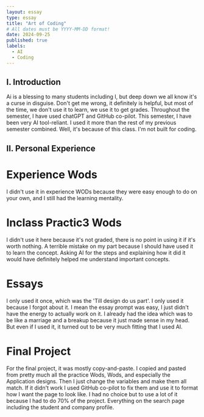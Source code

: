 ```yaml
---
layout: essay
type: essay
title: "Art of Coding"
# All dates must be YYYY-MM-DD format!
date: 2024-09-25
published: true
labels:
  - AI
  - Coding
---
```


## I. Introduction
Ai is a blessing to many students including I, but deep down we all know it's a curse in disguise. Don't get me wrong, it definitely is helpful, but most of the time, we don't use it to learn, we use it to get grades. Throughout the semester, I have used chatGPT and GitHub co-pilot. This semester, I  have been very AI tool-reliant. I used it more than the rest of my previous semester combined. Well, it's because of this class. I'm not built for coding.

## II. Personal Experience 
# Experience Wods
  I didn't use it in experience WODs because they were easy enough to do on your own, and I still had the learning mentality. 
# Inclass Practic3 Wods
I didn't use it here because it's not graded, there is no point in using it if it's worth nothing. A terrible mistake on my part because I should have used it to learn the concept. Asking AI for the steps and explaining how it did it would have definitely helped me understand important concepts. 
# Essays
I only used it once, which was the 'Till design do us part'. I only used it because I forgot about it. I mean the essay prompt was easy, I just didn't have the energy to actually work on it. I already had the idea which was to be like a marriage and a breakup because it just made sense in my head. But even if I used it, it turned out to be very much fitting that I used AI.

# Final Project
For the final project, it was mostly copy-and-paste. I copied and pasted from pretty much all the practice Wods, Wods, and especially the Application designs. Then I just change the variables and make them all match. If it didn't work I used GitHub co-pilot to fix them and use it to format how I want the page to look like. I had no choice but to use a lot of it because I had to do 70% of the project. Everything on the search page including the student and company profile.


